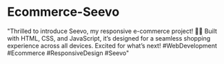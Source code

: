 # Ecommerce-Seevo
"Thrilled to introduce Seevo, my responsive e-commerce project! 🛒✨ Built with HTML, CSS, and JavaScript, it’s designed for a seamless shopping experience across all devices. Excited for what’s next! #WebDevelopment #Ecommerce #ResponsiveDesign #Seevo"
